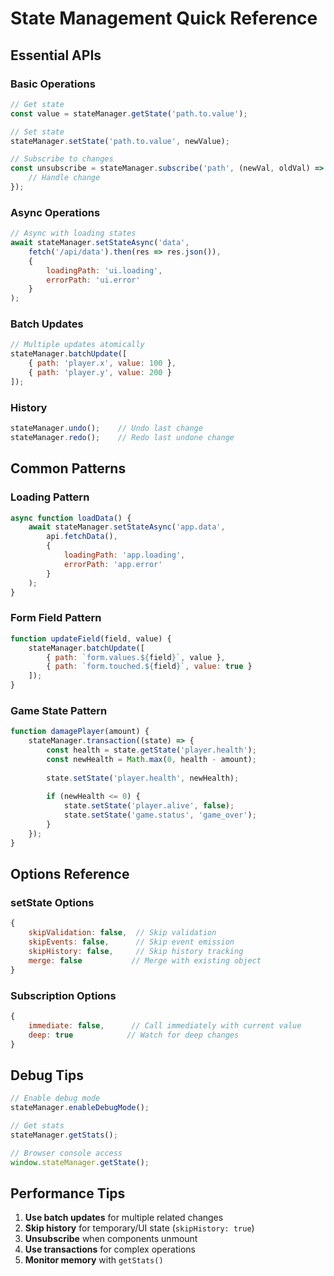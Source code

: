 # State Management Quick Reference

## Essential APIs

### Basic Operations
```javascript
// Get state
const value = stateManager.getState('path.to.value');

// Set state
stateManager.setState('path.to.value', newValue);

// Subscribe to changes
const unsubscribe = stateManager.subscribe('path', (newVal, oldVal) => {
    // Handle change
});
```

### Async Operations
```javascript
// Async with loading states
await stateManager.setStateAsync('data', 
    fetch('/api/data').then(res => res.json()),
    {
        loadingPath: 'ui.loading',
        errorPath: 'ui.error'
    }
);
```

### Batch Updates
```javascript
// Multiple updates atomically
stateManager.batchUpdate([
    { path: 'player.x', value: 100 },
    { path: 'player.y', value: 200 }
]);
```

### History
```javascript
stateManager.undo();    // Undo last change
stateManager.redo();    // Redo last undone change
```

## Common Patterns

### Loading Pattern
```javascript
async function loadData() {
    await stateManager.setStateAsync('app.data',
        api.fetchData(),
        {
            loadingPath: 'app.loading',
            errorPath: 'app.error'
        }
    );
}
```

### Form Field Pattern
```javascript
function updateField(field, value) {
    stateManager.batchUpdate([
        { path: `form.values.${field}`, value },
        { path: `form.touched.${field}`, value: true }
    ]);
}
```

### Game State Pattern
```javascript
function damagePlayer(amount) {
    stateManager.transaction((state) => {
        const health = state.getState('player.health');
        const newHealth = Math.max(0, health - amount);
        
        state.setState('player.health', newHealth);
        
        if (newHealth <= 0) {
            state.setState('player.alive', false);
            state.setState('game.status', 'game_over');
        }
    });
}
```

## Options Reference

### setState Options
```javascript
{
    skipValidation: false,  // Skip validation
    skipEvents: false,      // Skip event emission
    skipHistory: false,     // Skip history tracking
    merge: false           // Merge with existing object
}
```

### Subscription Options
```javascript
{
    immediate: false,      // Call immediately with current value
    deep: true            // Watch for deep changes
}
```

## Debug Tips

```javascript
// Enable debug mode
stateManager.enableDebugMode();

// Get stats
stateManager.getStats();

// Browser console access
window.stateManager.getState();
```

## Performance Tips

1. **Use batch updates** for multiple related changes
2. **Skip history** for temporary/UI state (`skipHistory: true`)
3. **Unsubscribe** when components unmount
4. **Use transactions** for complex operations
5. **Monitor memory** with `getStats()`
